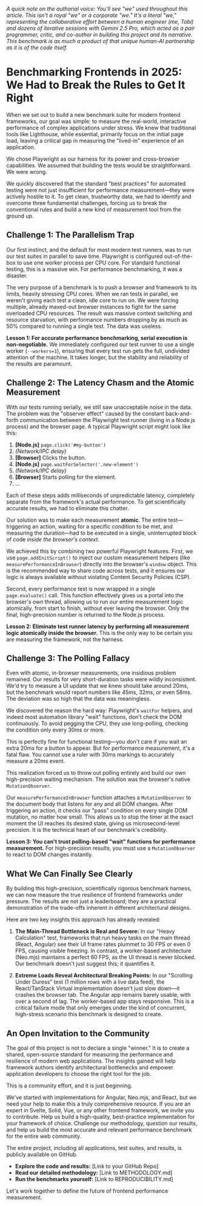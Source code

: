 *A quick note on the authorial voice: You'll see "we" used throughout this article. This isn't a royal "we" or a corporate "we." It's a literal "we," representing the collaborative effort between a human engineer (me, Tobi) and dozens of iterative sessions with Gemini 2.5 Pro, which acted as a pair programmer, critic, and co-author in building this project and its narrative. This benchmark is as much a product of that unique human-AI partnership as it is of the code itself.*

# Benchmarking Frontends in 2025: We Had to Break the Rules to Get It Right

When we set out to build a new benchmark suite for modern frontend frameworks, our goal was simple: to measure the real-world, interactive performance of complex applications under stress. We knew that traditional tools like Lighthouse, while essential, primarily focus on the initial page load, leaving a critical gap in measuring the "lived-in" experience of an application.

We chose Playwright as our harness for its power and cross-browser capabilities. We assumed that building the tests would be straightforward. We were wrong.

We quickly discovered that the standard "best practices" for automated testing were not just insufficient for performance measurement—they were actively hostile to it. To get clean, trustworthy data, we had to identify and overcome three fundamental challenges, forcing us to break the conventional rules and build a new kind of measurement tool from the ground up.

## Challenge 1: The Parallelism Trap

Our first instinct, and the default for most modern test runners, was to run our test suites in parallel to save time. Playwright is configured out-of-the-box to use one worker process per CPU core. For standard functional testing, this is a massive win. For performance benchmarking, it was a disaster.

The very purpose of a benchmark is to push a browser and framework to its limits, heavily stressing CPU cores. When we ran tests in parallel, we weren't giving each test a clean, idle core to run on. We were forcing multiple, already maxed-out browser instances to fight for the same overloaded CPU resources. The result was massive context switching and resource starvation, with performance numbers dropping by as much as 50% compared to running a single test. The data was useless.

**Lesson 1: For accurate performance benchmarking, serial execution is non-negotiable.** We immediately configured our test runner to use a single worker (`--workers=1`), ensuring that every test run gets the full, undivided attention of the machine. It takes longer, but the stability and reliability of the results are paramount.

## Challenge 2: The Latency Chasm and the Atomic Measurement

With our tests running serially, we still saw unacceptable noise in the data. The problem was the "observer effect" caused by the constant back-and-forth communication between the Playwright test runner (living in a Node.js process) and the browser page. A typical Playwright script might look like this:

1.  **[Node.js]** `page.click('#my-button')`
2.  *(Network/IPC delay)*
3.  **[Browser]** Clicks the button.
4.  **[Node.js]** `page.waitForSelector('.new-element')`
5.  *(Network/IPC delay)*
6.  **[Browser]** Starts polling for the element.
7.  ...

Each of these steps adds milliseconds of unpredictable latency, completely separate from the framework's actual performance. To get scientifically accurate results, we had to eliminate this chatter.

Our solution was to make each measurement **atomic**. The entire test—triggering an action, waiting for a specific condition to be met, and measuring the duration—had to be executed in a single, uninterrupted block of code *inside the browser's context*.

We achieved this by combining two powerful Playwright features. First, we use `page.addInitScript()` to inject our custom measurement helpers (like `measurePerformanceInBrowser`) directly into the browser's `window` object. This is the recommended way to share code across tests, and it ensures our logic is always available without violating Content Security Policies (CSP).

Second, every performance test is now wrapped in a single `page.evaluate()` call. This function effectively gives us a portal into the browser's own thread, allowing us to run our entire measurement logic atomically, from start to finish, without ever leaving the browser. Only the final, high-precision number is returned to the Node.js process.

**Lesson 2: Eliminate test runner latency by performing all measurement logic atomically inside the browser.** This is the only way to be certain you are measuring the framework, not the harness.

## Challenge 3: The Polling Fallacy

Even with atomic, in-browser measurements, one insidious problem remained. Our results for very short-duration tasks were wildly inconsistent. We'd try to measure a UI update that we knew should take around 20ms, but the benchmark would report numbers like 45ms, 32ms, or even 58ms. The deviation was so high that the data was meaningless.

We discovered the reason the hard way: Playwright's `waitFor` helpers, and indeed most automation library "wait" functions, don't check the DOM continuously. To avoid pegging the CPU, they use long-polling, checking the condition only every 30ms or more.

This is perfectly fine for functional testing—you don't care if you wait an extra 20ms for a button to appear. But for performance measurement, it's a fatal flaw. You cannot use a ruler with 30ms markings to accurately measure a 20ms event.

This realization forced us to throw out polling entirely and build our own high-precision waiting mechanism. The solution was the browser's native `MutationObserver`.

Our `measurePerformanceInBrowser` function attaches a `MutationObserver` to the document body that listens for any and all DOM changes. After triggering an action, it checks our "pass" condition on every single DOM mutation, no matter how small. This allows us to stop the timer at the exact moment the UI reaches its desired state, giving us microsecond-level precision. It is the technical heart of our benchmark's credibility.

**Lesson 3: You can't trust polling-based "wait" functions for performance measurement.** For high-precision results, you must use a `MutationObserver` to react to DOM changes instantly.

## What We Can Finally See Clearly

By building this high-precision, scientifically rigorous benchmark harness, we can now measure the true resilience of frontend frameworks under pressure. The results are not just a leaderboard; they are a practical demonstration of the trade-offs inherent in different architectural designs.

Here are two key insights this approach has already revealed:

1.  **The Main-Thread Bottleneck is Real and Severe:** In our "Heavy Calculation" test, frameworks that run heavy tasks on the main thread (React, Angular) see their UI frame rates plummet to 30 FPS or even 0 FPS, causing visible freezing. In contrast, a worker-based architecture (Neo.mjs) maintains a perfect 60 FPS, as the UI thread is never blocked. Our benchmark doesn't just suggest this; it quantifies it.

2.  **Extreme Loads Reveal Architectural Breaking Points:** In our "Scrolling Under Duress" test (1 million rows with a live data feed), the React/TanStack Virtual implementation doesn't just slow down—it crashes the browser tab. The Angular app remains barely usable, with over a second of lag. The worker-based app stays responsive. This is a critical failure mode that only emerges under the kind of concurrent, high-stress scenario this benchmark is designed to create.

## An Open Invitation to the Community

The goal of this project is not to declare a single "winner." It is to create a shared, open-source standard for measuring the performance and resilience of modern web applications. The insights gained will help framework authors identify architectural bottlenecks and empower application developers to choose the right tool for the job.

This is a community effort, and it is just beginning.

We've started with implementations for Angular, Neo.mjs, and React, but we need your help to make this a truly comprehensive resource. If you are an expert in Svelte, Solid, Vue, or any other frontend framework, we invite you to contribute. Help us build a high-quality, best-practice implementation for your framework of choice. Challenge our methodology, question our results, and help us build the most accurate and relevant performance benchmark for the entire web community.

The entire project, including all applications, test suites, and results, is publicly available on GitHub.

-   **Explore the code and results:** [Link to your GitHub Repo]
-   **Read our detailed methodology:** [Link to METHODOLOGY.md]
-   **Run the benchmarks yourself:** [Link to REPRODUCIBILITY.md]

Let's work together to define the future of frontend performance measurement.
